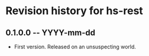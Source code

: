 # Revision history for hs-rest

## 0.1.0.0 -- YYYY-mm-dd

* First version. Released on an unsuspecting world.
